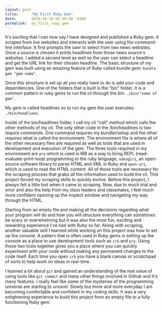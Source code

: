 ```yaml
---
layout: post
title:      "My First Ruby Gem"
date:       2019-10-10 02:39:20 -0400
permalink:  my_first_ruby_gem
---
```



It's exciting that I can now say I have designed and published a Ruby gem. It scrapes from live websites and interacts with the user using the command-line interface. It first prompts the user to select from two news websites. Once a source is chosen it prints headlines from those news source's websites. I added a second level as well so the user can select a headline and get the URL link for their chosen headline. The basic structure of my gem was built using an amazing feature of Ruby called bundle gem:   ```bundle gem "gem name"```. 

Once this structure is set up all you really have to do is add your code and dependencies. One of the folders that is built is the "bin" folder. It is a common pattern in ruby gems to run the cli through the bin: ```./bin/"name of gem"```.

My gem is called headlines so to run my gem the user executes:   ```./bin/headlines```.

Inside of the bin/headlines folder, I call my cli "call" method which calls the other methods of my cli. The only other code in the /bin/headlines is two require commands. One command requires my bundler/setup and the other requires what is called the environment. The environment file is where all of the other necessary files are required as well as tools that are used in development and execution of the gem. The three tools required in my environment are ```pry``` which is used in IRB as a way to bring REPL (read-evaluate-print-loop) programming to the ruby language, ```nokogiri```,  an open-source software library to parse HTML and XML in Ruby and ```open-uri```, which is used to read the HTML content. All of those tools are necessary for the scraping process that grabs all the information used to build the cli. This project forced my scraping skills to quickly evolve. Before this project, I always felt a little lost when it came to scraping. Now, due to much trial and error and also the help from my class leaders and classmates, I feel much more confident opening up the inspect window and navigating my way through the HTML. 

Starting from an empty file and making all the decisions regarding what your program will do and how you will structure everything can sometimes be scary or overwhelming but it was also the most fun, exciting and rewarding experience I've had with Ruby so far. Along with scraping, another valuable skill I learned while working on this project was how to set up the console.  A pattern that is often used in Ruby gems is setting up the console as a place to use development tools such as ```irb``` and ```pry```. Using those two tools together gives you a place where you can quickly experiment with your code without making any permanent changes to the code itself. Each time you open ``irb`` you have a blank canvas or scratchpad of sorts to help work on ideas in real-time.

I learned a lot about ```git``` and gained an understanding of the real value of using tools like ```git commit```  and many other things involved in Github and it's many features. I really feel like some of the mysteries of the programming universe are starting to unravel. Slowly but more and more everyday I am becoming comfortable and confident in my coding skills. It was a very enlightening experience to build this project from an empty file to a fully functioning Ruby gem.
